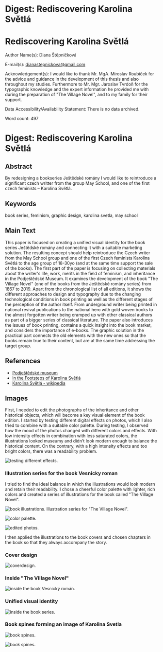 # Digest: Rediscovering Karolina Světlá

# Rediscovering Karolina Světlá


Author Name(s): Diana Štěpničková

E-mail(s): dianastepnickova@gmail.com

Acknowledgement(s):  I would like to thank Mr. MgA. Miroslav Roubíček for the advice and guidance in the development of this thesis and also throughout my studies. Furthermore to Mr. Mgr. Jaroslav Tvrdoň for the typographic knowledge and the expert information he provided me with during the preparation of "The Village Novel", and to my family for their support.

Data Accessibility/Availability Statement: There is no data archived.

<!-- See https://www.cambridge.org/core/services/authors/open-data/data-availability-statements -->

Word count: 497

# Digest: Rediscovering Karolina Světlá

## Abstract

By redesigning a bookseries Ještědské romány I would like to reintroduce a significant czech writter from the group May School, and one of the first czech feminists – Karolina Světlá.

## Keywords

book series, feminism, graphic design, karolina svetla, may school

## Main Text

This paper is focused on creating a unified visual identity for the book series Ještědské romány and connecting it with a suitable marketing solution. The resulting concept should help reintroduce the Czech writer from the May School group and one of the first Czech feminists Karolina Světlá to the age group of 18-30yo (and at the same time support the sale of the books). The first part of the paper is focusing on collecting materials about the writer's life, work, merits in the field of feminism, and inheritance in the Podještědské Museum. It examines the development of the book "The Village Novel" (one of the books from the Ještědské romány series) from 1867 to 2019. Apart from the chronological list of all editions, it shows the different approaches to design and typography due to the changing technological conditions in book printing as well as the different stages of the perception of the author itself. From underground writer being printed in national revival publications to the national hero with gold woven books to the almost forgotten writer being cramped up with other classical authors as part of a bigger series of classical literature. The paper also introduces the issues of book printing, contains a quick insight into the book market, and considers the importance of e-books. The graphic solution in the practical part connects the old elements with the new ones so that the books remain true to their content, but are at the same time addressing the target group.


## References

- [Podještědské museum](https://www.muzeumceskydub.cz/en)
- [In the Footsteps of Karolina Světlá](http://www.karolinasvetla.cz/en/)
- [Karolina Světlá - wikipedia](https://en.wikipedia.org/wiki/Karolina_Sv%C4%9Btl%C3%A1)

## Images

First, I needed to edit the photographs of the inheritance and other historical objects, which will become a key visual element of the book edition. I started by testing different digital effects on photos, which I also tried to combine with a suitable color palette. During testing, I observed how the mood of the photos changed with different colors and effects. With low intensity effects in combination with less saturated colors, the illustrations looked museumy and didn't look modern enough to balance the historical content. On the contrary, with a high intensity effects and too bright colors, there was a readability problem.

![testing different effects.](img/test.jpg)

### Illustration series for the book Vesnicky roman

I tried to find the ideal balance in which the illustrations would look modern and retain their readability. I chose a cheerful color palette with lighter, rich colors and created a series of illustrations for the book called "The Village Novel".

![book illustrations.](img/serie.png)
Illustration series for "The Village Novel".

![color palette.](img/paleta.png)

![edited photos.](img/editedphotos.jpg)

I then applied the illustrations to the book covers and chosen chapters in the book so that they always accompany the story.

### Cover design
![coverdesign.](img/covers.png)

### Inside "The Village Novel"
![inside the book Vesnický román.](img/inside.png)

### Unified visual identity
![inside the book series.](img/all.png)

### Book spines forming an image of Karolina Svetla
![book spines.](img/hrbety2.png)

![book spines.](img/hrbety.jpg)



